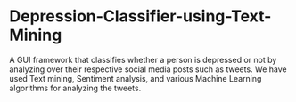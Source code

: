 # Depression-Classifier-using-Text-Mining
A GUI framework that classifies whether a person is depressed or not by analyzing over their respective social media posts such as tweets. 
We have used Text mining, Sentiment analysis, and various Machine Learning algorithms for analyzing the tweets.
